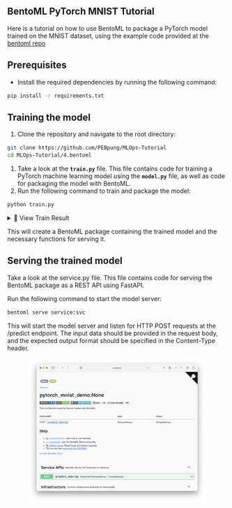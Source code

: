 ## BentoML PyTorch MNIST Tutorial
Here is a tutorial on how to use BentoML to package a PyTorch model trained on the MNIST dataset, using the example code provided at the [bentoml repo]("https://github.com/bentoml/BentoML/tree/main/examples/pytorch_mnist")


## **Prerequisites**

- Install the required dependencies by running the following command:

```bash
pip install -r requirements.txt
```

## **Training the model**

1. Clone the repository and navigate to the root directory:

```bash
git clone https://github.com/PEBpung/MLOps-Tutorial
cd MLOps-Tutorial/4.bentoml
```

1. Take a look at the **`train.py`** file. This file contains code for training a PyTorch machine learning model using the **`model.py`** file, as well as code for packaging the model with BentoML.
2. Run the following command to train and package the model:

```bash
python train.py
```

<details>
<summary>📌 View Train Result</summary>

```bash
Training using cpu.
Train Epoch: 0 | Loss: 0.505
Train Epoch: 1 | Loss: 0.225
Train Epoch: 2 | Loss: 0.169
Test Result:    ACC: 9.563
Saved model: Model(tag="pytorch_mnist:s27yyyudgguoyycf")
```
</details>

This will create a BentoML package containing the trained model and the necessary functions for serving it.

## **Serving the trained model**
Take a look at the service.py file. This file contains code for serving the BentoML package as a REST API using FastAPI.

Run the following command to start the model server:

```bash
bentoml serve service:svc
```

This will start the model server and listen for HTTP POST requests at the /predict endpoint. The input data should be provided in the request body, and the expected output format should be specified in the Content-Type header.

<center><img src="../assets/bentoml_ui.png" alt="3-Figure1-1" style="zoom: 40%;" /></center>